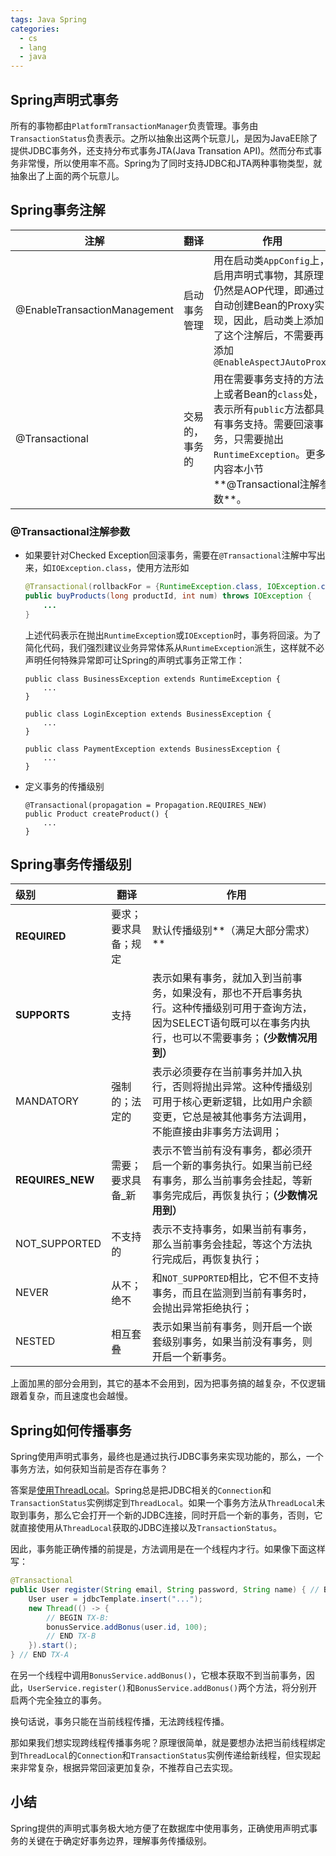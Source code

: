 ```yaml
---
tags: Java Spring
categories:
  - cs
  - lang
  - java
---
```



## Spring声明式事务

所有的事物都由`PlatformTransactionManager`负责管理。事务由`TransactionStatus`负责表示。之所以抽象出这两个玩意儿，是因为JavaEE除了提供JDBC事务外，还支持分布式事务JTA(Java Transation API)。然而分布式事务非常慢，所以使用率不高。Spring为了同时支持JDBC和JTA两种事物类型，就抽象出了上面的两个玩意儿。

## Spring事务注解

| 注解                         | 翻译           | 作用                                                         |
| ---------------------------- | -------------- | ------------------------------------------------------------ |
| @EnableTransactionManagement | 启动事务管理   | 用在启动类`AppConfig`上，启用声明式事物，其原理仍然是AOP代理，即通过自动创建Bean的Proxy实现，因此，启动类上添加了这个注解后，不需要再添加`@EnableAspectJAutoProxy` |
| @Transactional               | 交易的，事务的 | 用在需要事务支持的方法上或者Bean的`class`处，表示所有`public`方法都具有事务支持。需要回滚事务，只需要抛出`RuntimeException`。更多内容本小节**@Transactional注解参数**。 |

### @Transactional注解参数

* 如果要针对Checked Exception回滚事务，需要在`@Transactional`注解中写出来，如`IOException.class`，使用方法形如

  ```java
  @Transactional(rollbackFor = {RuntimeException.class, IOException.class})
  public buyProducts(long productId, int num) throws IOException {
      ...
  }
  ```

  上述代码表示在抛出`RuntimeException`或`IOException`时，事务将回滚。为了简化代码，我们强烈建议业务异常体系从`RuntimeException`派生，这样就不必声明任何特殊异常即可让Spring的声明式事务正常工作：

  ```
  public class BusinessException extends RuntimeException {
      ...
  }
  
  public class LoginException extends BusinessException {
      ...
  }
  
  public class PaymentException extends BusinessException {
      ...
  }
  ```

* 定义事务的传播级别

  ```
  @Transactional(propagation = Propagation.REQUIRES_NEW)
  public Product createProduct() {
      ...
  }
  ```

  

## Spring事务传播级别

| 级别             | 翻译                 | 作用                                                         |
| :--------------- | -------------------- | ------------------------------------------------------------ |
| **REQUIRED**     | 要求；要求具备；规定 | 默认传播级别**（满足大部分需求）**                           |
| **SUPPORTS**     | 支持                 | 表示如果有事务，就加入到当前事务，如果没有，那也不开启事务执行。这种传播级别可用于查询方法，因为SELECT语句既可以在事务内执行，也可以不需要事务；**（少数情况用到）** |
| MANDATORY        | 强制的；法定的       | 表示必须要存在当前事务并加入执行，否则将抛出异常。这种传播级别可用于核心更新逻辑，比如用户余额变更，它总是被其他事务方法调用，不能直接由非事务方法调用； |
| **REQUIRES_NEW** | 需要；要求具备_新    | 表示不管当前有没有事务，都必须开启一个新的事务执行。如果当前已经有事务，那么当前事务会挂起，等新事务完成后，再恢复执行；**（少数情况用到）** |
| NOT_SUPPORTED    | 不支持的             | 表示不支持事务，如果当前有事务，那么当前事务会挂起，等这个方法执行完成后，再恢复执行； |
| NEVER            | 从不；绝不           | 和`NOT_SUPPORTED`相比，它不但不支持事务，而且在监测到当前有事务时，会抛出异常拒绝执行； |
| NESTED           | 相互套叠             | 表示如果当前有事务，则开启一个嵌套级别事务，如果当前没有事务，则开启一个新事务。 |

上面加黑的部分会用到，其它的基本不会用到，因为把事务搞的越复杂，不仅逻辑跟着复杂，而且速度也会越慢。



## Spring如何传播事务

Spring使用声明式事务，最终也是通过执行JDBC事务来实现功能的，那么，一个事务方法，如何获知当前是否存在事务？

答案是[使用ThreadLocal](https://www.liaoxuefeng.com/wiki/1252599548343744/1306581251653666)。Spring总是把JDBC相关的`Connection`和`TransactionStatus`实例绑定到`ThreadLocal`。如果一个事务方法从`ThreadLocal`未取到事务，那么它会打开一个新的JDBC连接，同时开启一个新的事务，否则，它就直接使用从`ThreadLocal`获取的JDBC连接以及`TransactionStatus`。

因此，事务能正确传播的前提是，方法调用是在一个线程内才行。如果像下面这样写：

```java
@Transactional
public User register(String email, String password, String name) { // BEGIN TX-A
    User user = jdbcTemplate.insert("...");
    new Thread(() -> {
        // BEGIN TX-B:
        bonusService.addBonus(user.id, 100);
        // END TX-B
    }).start();
} // END TX-A
```

在另一个线程中调用`BonusService.addBonus()`，它根本获取不到当前事务，因此，`UserService.register()`和`BonusService.addBonus()`两个方法，将分别开启两个完全独立的事务。

换句话说，事务只能在当前线程传播，无法跨线程传播。

那如果我们想实现跨线程传播事务呢？原理很简单，就是要想办法把当前线程绑定到`ThreadLocal`的`Connection`和`TransactionStatus`实例传递给新线程，但实现起来非常复杂，根据异常回滚更加复杂，不推荐自己去实现。



## 小结

Spring提供的声明式事务极大地方便了在数据库中使用事务，正确使用声明式事务的关键在于确定好事务边界，理解事务传播级别。